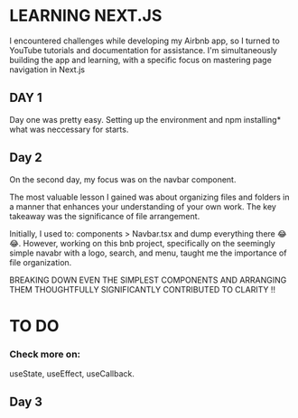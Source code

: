 # LEARNING NEXT.JS

I encountered challenges while developing my Airbnb app, so I turned to YouTube tutorials and documentation for assistance. I'm simultaneously building the app and learning, with a specific focus on mastering page navigation in Next.js

## DAY 1
Day one was pretty easy. Setting up the environment and npm installing* what was neccessary for starts.

## Day 2
On the second day, my focus was on the navbar component.

The most valuable lesson I gained was about organizing files and folders in a manner that enhances your understanding of your own work. The key takeaway was the significance of file arrangement.

Initially, I used to: components > Navbar.tsx and dump everything there 😂😂. However, working on this bnb project, specifically on the seemingly simple navabr with a logo, search, and menu, taught me the importance of file organization.

BREAKING DOWN EVEN THE SIMPLEST COMPONENTS AND ARRANGING THEM THOUGHTFULLY SIGNIFICANTLY CONTRIBUTED TO CLARITY !!

# TO DO
### Check more on:
useState, useEffect, useCallback.

## Day 3